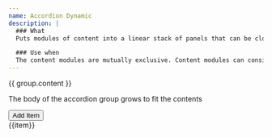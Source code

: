 ```yaml
---
name: Accordion Dynamic
description: |
  ### What
  Puts modules of content into a linear stack of panels that can be closed and opened independently of each other. The accordion also helps in shortening a page and making it more scannable.

  ### Use when
  The content modules are mutually exclusive. Content modules can consist of a list of items, links or text blocks.
---
```

<!-- Accordion-->
<div ng-controller="demoController">
    <accordion close-others="oneAtATime">
        <accordion-group heading="{{ group.title }}" ng-repeat="group in groups">
            {{ group.content }}
        </accordion-group>
        <accordion-group heading="Dynamic Body Content">
            <p>The body of the accordion group grows to fit the contents</p>
            <button class="btn btn-default btn-sm" ng-click="addItem()">Add Item</button>
            <div ng-repeat="item in items">{{item}}</div>
        </accordion-group>
    </accordion>
</div>
<!-- / Accordion  -->
